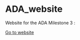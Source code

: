 # ADA_website
Website for the ADA Milestone 3 :  

[Go to website](https://yazidma.github.io/ADA_website/)
